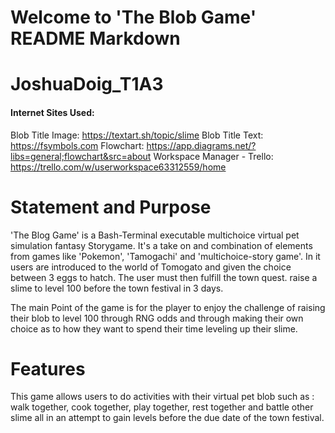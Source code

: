 # Welcome to 'The Blob Game' README Markdown 
# JoshuaDoig_T1A3

#### Internet Sites Used:
Blob Title Image: https://textart.sh/topic/slime 
Blob Title Text: https://fsymbols.com 
Flowchart: https://app.diagrams.net/?libs=general;flowchart&src=about
Workspace Manager - Trello: https://trello.com/w/userworkspace63312559/home

# Statement and Purpose
'The Blog Game' is a Bash-Terminal executable multichoice virtual pet simulation fantasy Storygame. It's a take on and combination of elements from games like 'Pokemon', 'Tamogachi' and 'multichoice-story game'. In it users are introduced to the world of Tomogato and given the choice between 3 eggs to hatch. The user must then fulfill the town quest. raise a slime to level 100 before the town festival in 3 days. 

The main Point of the game is for the player to enjoy the challenge of raising their blob to level 100 through RNG odds and through making their own choice as to how they want to spend their time leveling up their slime.

# Features
This game allows users to do activities with their virtual pet blob such as : walk together, cook together, play together, rest together and battle other slime all in an attempt to gain levels before the due date of the town festival.